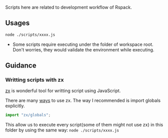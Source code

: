 Scripts here are related to development workflow of Rspack.

## Usages

```bash
node ./scripts/xxxx.js
```

- Some scripts require executing under the folder of workspace root. Don't worries, they would validate the environment while executing.

## Guidance

### Writting scripts with zx

[zx](https://github.com/google/zx) is wonderful tool for writting script using JavaScript.

There are many [ways](https://github.com/google/zx#documentation) to use zx. The way I recommended is import globals explicitly.

```js
import "zx/globals";
```

This allow us to execute every script(some of them might not use zx) in this folder by using the same way: `node ./scripts/xxxx.js`

